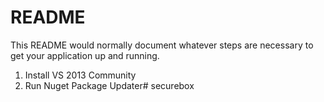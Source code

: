 # README #

This README would normally document whatever steps are necessary to get your application up and running.

1) Install VS 2013 Community
2) Run Nuget Package Updater# securebox

